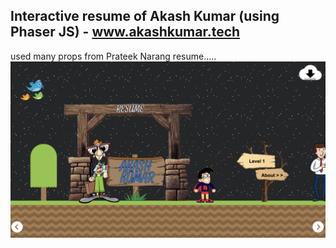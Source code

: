 ## Interactive resume of Akash Kumar (using Phaser JS) - www.akashkumar.tech
used many props from Prateek Narang resume.....
<br/>
<img src="assets/read.png" >
